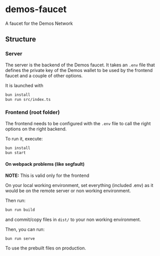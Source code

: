 # demos-faucet

A faucet for the Demos Network

## Structure

### Server

The server is the backend of the Demos faucet.
It takes an `.env` file that defines the private key of the Demos wallet to be used by the frontend faucet and a couple of other options.

It is launched with

```bash
bun install
bun run src/index.ts
```

### Frontend (root folder)

The frontend needs to be configured with the `.env` file to call the right options on the right backend.

To run it, execute:

```bash
bun install
bun start
```

#### On webpack problems (like segfault)

**NOTE:** This is valid only for the frontend

On your local working environment, set everything (included .env) as it would be on the remote server or non working environment.

Then run:

```bash
bun run build
```

and commit/copy files in `dist/` to your non working environment.

Then, you can run:

```bash
bun run serve
```

To use the prebuilt files on production.
